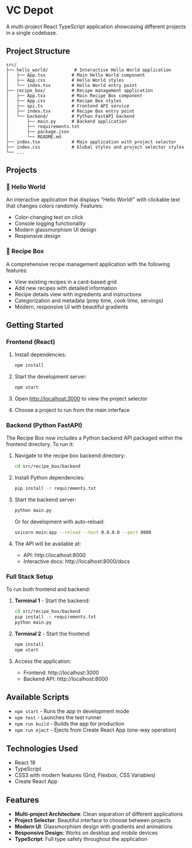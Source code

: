 # VC Depot

A multi-project React TypeScript application showcasing different projects in a single codebase.

## Project Structure

```
src/
├── hello_world/          # Interactive Hello World application
│   ├── App.tsx          # Main Hello World component
│   ├── App.css          # Hello World styles
│   └── index.tsx        # Hello World entry point
├── recipe_box/          # Recipe management application
│   ├── App.tsx          # Main Recipe Box component
│   ├── App.css          # Recipe Box styles
│   ├── api.ts           # Frontend API service
│   ├── index.tsx        # Recipe Box entry point
│   └── backend/         # Python FastAPI backend
│       ├── main.py      # Backend application
│       ├── requirements.txt
│       ├── package.json
│       └── README.md
├── index.tsx            # Main application with project selector
├── index.css            # Global styles and project selector styles
└── ...
```

## Projects

### 👋 Hello World
An interactive application that displays "Hello World!" with clickable text that changes colors randomly. Features:
- Color-changing text on click
- Console logging functionality
- Modern glassmorphism UI design
- Responsive design

### 🍳 Recipe Box
A comprehensive recipe management application with the following features:
- View existing recipes in a card-based grid
- Add new recipes with detailed information
- Recipe details view with ingredients and instructions
- Categorization and metadata (prep time, cook time, servings)
- Modern, responsive UI with beautiful gradients

## Getting Started

### Frontend (React)

1. Install dependencies:
   ```bash
   npm install
   ```

2. Start the development server:
   ```bash
   npm start
   ```

3. Open [http://localhost:3000](http://localhost:3000) to view the project selector

4. Choose a project to run from the main interface

### Backend (Python FastAPI)

The Recipe Box now includes a Python backend API packaged within the frontend directory. To run it:

1. Navigate to the recipe box backend directory:
   ```bash
   cd src/recipe_box/backend
   ```

2. Install Python dependencies:
   ```bash
   pip install -r requirements.txt
   ```

3. Start the backend server:
   ```bash
   python main.py
   ```
   
   Or for development with auto-reload:
   ```bash
   uvicorn main:app --reload --host 0.0.0.0 --port 8000
   ```

4. The API will be available at:
   - API: http://localhost:8000
   - Interactive docs: http://localhost:8000/docs

### Full Stack Setup

To run both frontend and backend:

1. **Terminal 1** - Start the backend:
   ```bash
   cd src/recipe_box/backend
   pip install -r requirements.txt
   python main.py
   ```

2. **Terminal 2** - Start the frontend:
   ```bash
   npm install
   npm start
   ```

3. Access the application:
   - Frontend: http://localhost:3000
   - Backend API: http://localhost:8000

## Available Scripts

- `npm start` - Runs the app in development mode
- `npm test` - Launches the test runner
- `npm run build` - Builds the app for production
- `npm run eject` - Ejects from Create React App (one-way operation)

## Technologies Used

- React 18
- TypeScript
- CSS3 with modern features (Grid, Flexbox, CSS Variables)
- Create React App

## Features

- **Multi-project Architecture**: Clean separation of different applications
- **Project Selector**: Beautiful interface to choose between projects
- **Modern UI**: Glassmorphism design with gradients and animations
- **Responsive Design**: Works on desktop and mobile devices
- **TypeScript**: Full type safety throughout the application
